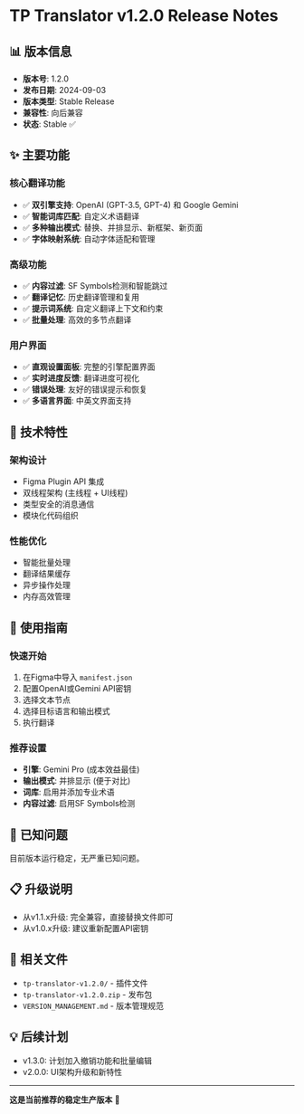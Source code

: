 # TP Translator v1.2.0 Release Notes

## 📊 版本信息
- **版本号**: 1.2.0
- **发布日期**: 2024-09-03
- **版本类型**: Stable Release
- **兼容性**: 向后兼容
- **状态**: Stable ✅

## ✨ 主要功能

### 核心翻译功能
- ✅ **双引擎支持**: OpenAI (GPT-3.5, GPT-4) 和 Google Gemini
- ✅ **智能词库匹配**: 自定义术语翻译
- ✅ **多种输出模式**: 替换、并排显示、新框架、新页面
- ✅ **字体映射系统**: 自动字体适配和管理

### 高级功能
- ✅ **内容过滤**: SF Symbols检测和智能跳过
- ✅ **翻译记忆**: 历史翻译管理和复用
- ✅ **提示词系统**: 自定义翻译上下文和约束
- ✅ **批量处理**: 高效的多节点翻译

### 用户界面
- ✅ **直观设置面板**: 完整的引擎配置界面
- ✅ **实时进度反馈**: 翻译进度可视化
- ✅ **错误处理**: 友好的错误提示和恢复
- ✅ **多语言界面**: 中英文界面支持

## 🔧 技术特性

### 架构设计
- Figma Plugin API 集成
- 双线程架构 (主线程 + UI线程)
- 类型安全的消息通信
- 模块化代码组织

### 性能优化
- 智能批量处理
- 翻译结果缓存
- 异步操作处理
- 内存高效管理

## 🎯 使用指南

### 快速开始
1. 在Figma中导入 `manifest.json`
2. 配置OpenAI或Gemini API密钥
3. 选择文本节点
4. 选择目标语言和输出模式
5. 执行翻译

### 推荐设置
- **引擎**: Gemini Pro (成本效益最佳)
- **输出模式**: 并排显示 (便于对比)
- **词库**: 启用并添加专业术语
- **内容过滤**: 启用SF Symbols检测

## 🐛 已知问题

目前版本运行稳定，无严重已知问题。

## 📋 升级说明

- 从v1.1.x升级: 完全兼容，直接替换文件即可
- 从v1.0.x升级: 建议重新配置API密钥

## 🔗 相关文件

- `tp-translator-v1.2.0/` - 插件文件
- `tp-translator-v1.2.0.zip` - 发布包
- `VERSION_MANAGEMENT.md` - 版本管理规范

## 💡 后续计划

- v1.3.0: 计划加入撤销功能和批量编辑
- v2.0.0: UI架构升级和新特性

---

**这是当前推荐的稳定生产版本** 🚀